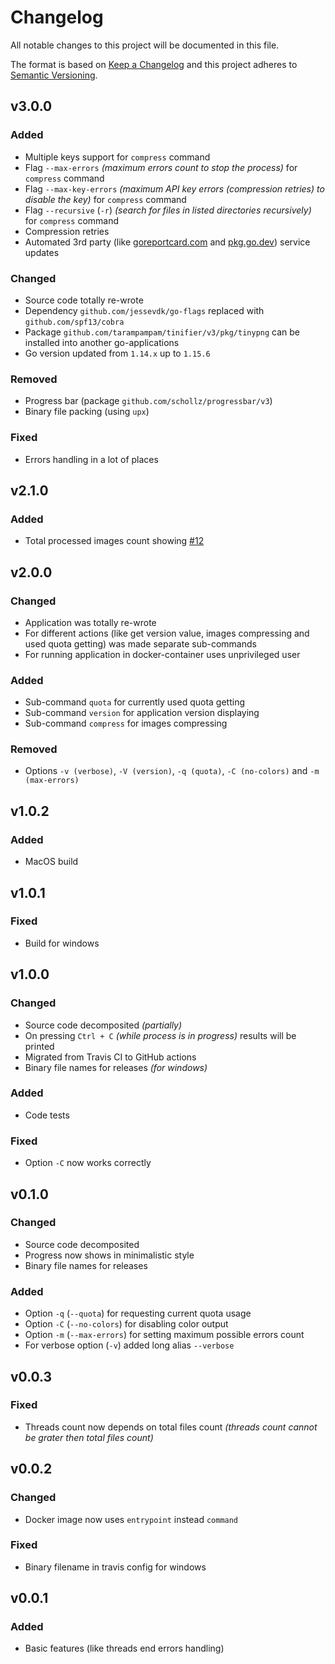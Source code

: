 # Changelog

All notable changes to this project will be documented in this file.

The format is based on [Keep a Changelog][keepachangelog] and this project adheres to [Semantic Versioning][semver].

## v3.0.0

### Added

- Multiple keys support for `compress` command
- Flag `--max-errors` _(maximum errors count to stop the process)_ for `compress` command
- Flag `--max-key-errors` _(maximum API key errors (compression retries) to disable the key)_ for `compress` command
- Flag `--recursive` (`-r`) _(search for files in listed directories recursively)_ for `compress` command
- Compression retries
- Automated 3rd party (like [goreportcard.com](https://goreportcard.com/) and [pkg.go.dev](https://pkg.go.dev/)) service updates

### Changed

- Source code totally re-wrote
- Dependency `github.com/jessevdk/go-flags` replaced with `github.com/spf13/cobra`
- Package `github.com/tarampampam/tinifier/v3/pkg/tinypng` can be installed into another go-applications
- Go version updated from `1.14.x` up to `1.15.6`

### Removed

- Progress bar (package `github.com/schollz/progressbar/v3`)
- Binary file packing (using `upx`)

### Fixed

- Errors handling in a lot of places

## v2.1.0

### Added

- Total processed images count showing [#12]

[#12]:https://github.com/tarampampam/tinifier/issues/12

## v2.0.0

### Changed

- Application was totally re-wrote
- For different actions (like get version value, images compressing and used quota getting) was made separate sub-commands
- For running application in docker-container uses unprivileged user

### Added

- Sub-command `quota` for currently used quota getting
- Sub-command `version` for application version displaying
- Sub-command `compress` for images compressing

### Removed

- Options `-v (verbose)`, `-V (version)`, `-q (quota)`, `-C (no-colors)` and `-m (max-errors)`

## v1.0.2

### Added

- MacOS build

## v1.0.1

### Fixed

- Build for windows

## v1.0.0

### Changed

- Source code decomposited _(partially)_
- On pressing `Ctrl + C` _(while process is in progress)_ results will be printed
- Migrated from Travis CI to GitHub actions
- Binary file names for releases _(for windows)_

### Added

- Code tests

### Fixed

- Option `-C` now works correctly

## v0.1.0

### Changed

- Source code decomposited
- Progress now shows in minimalistic style
- Binary file names for releases

### Added

- Option `-q` (`--quota`) for requesting current quota usage
- Option `-C` (`--no-colors`) for disabling color output
- Option `-m` (`--max-errors`) for setting maximum possible errors count
- For verbose option (`-v`) added long alias `--verbose`

## v0.0.3

### Fixed

- Threads count now depends on total files count _(threads count cannot be grater then total files count)_

## v0.0.2

### Changed

- Docker image now uses `entrypoint` instead `command`

### Fixed

- Binary filename in travis config for windows

## v0.0.1

### Added

- Basic features (like threads end errors handling)

[keepachangelog]:https://keepachangelog.com/en/1.0.0/
[semver]:https://semver.org/spec/v2.0.0.html
